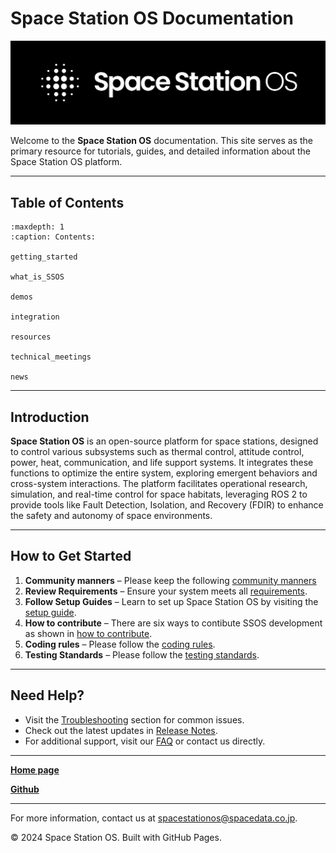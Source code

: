 
# Space Station OS Documentation


![Space Station OS Logo](assets/logo/SSOS_LogoMark_TextSide_White_BGBlack.png)


Welcome to the **Space Station OS** documentation. This site serves as the primary resource for tutorials, guides, and detailed information about the Space Station OS platform.

---

## Table of Contents

```{toctree}
:maxdepth: 1
:caption: Contents:

getting_started

what_is_SSOS

demos

integration

resources

technical_meetings

news

```

---

## Introduction
**Space Station OS** is an open-source platform for space stations, designed to control various subsystems such as thermal control, attitude control, power, heat, communication, and life support systems. It integrates these functions to optimize the entire system, exploring emergent behaviors and cross-system interactions. The platform facilitates operational research, simulation, and real-time control for space habitats, leveraging ROS 2 to provide tools like Fault Detection, Isolation, and Recovery (FDIR) to enhance the safety and autonomy of space environments.

---

## How to Get Started
1. **Community manners** – Please keep the following [community manners](community_manners.md)
2. **Review Requirements** – Ensure your system meets all [requirements](requirements.md).
3. **Follow Setup Guides** – Learn to set up Space Station OS by visiting the [setup guide](setup.md).
4. **How to contribute** – There are six ways to contibute SSOS development as shown in [how to contribute](how_to_contribute.md).
5. **Coding rules** –  Please follow the [coding rules](coding_rule.md).
6. **Testing Standards**  –  Please follow the [testing standards](testing_standards.md).

---

## Need Help?
- Visit the [Troubleshooting](troubleshooting.md) section for common issues.
- Check out the latest updates in [Release Notes](release_notes.md).
- For additional support, visit our [FAQ](faq.md) or contact us directly.

---

**[Home page](https://spacestationos.com/)**

**[Github](https://github.com/space-station-os)**

---
For more information, contact us at [spacestationos@spacedata.co.jp](mailto:spacestationos@spacedata.co.jp).

© 2024 Space Station OS. Built with GitHub Pages.
